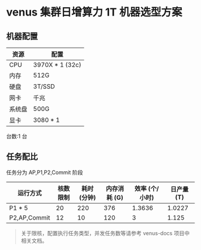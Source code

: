 # venus 集群日增算力 1T 机器选型方案

## 机器配置

| 资源   | 配置            |
| ------ | --------------- |
| CPU    | 3970X * 1 (32c) |
| 内存   | 512G            |
| 硬盘   | 3T/SSD          |
| 网卡   | 千兆            |
| 系统盘 | 500G            |
| 显卡   | 3080 * 1        |

台数:1 台


## 任务配比

任务分为 AP,P1,P2,Commit 阶段

| 运行方式     | 核数限制 | 耗时 (分钟) | 内存消耗 (G) | 效率 (个/小时) | 日产量 (T) |
| ------------ | -------- | ---------- | ----------- | ------------- | --------- |
| P1 * 5       | 20       | 220        | 376         | 1.3636        | 1.0227    |
| P2,AP,Commit | 12       | 10         | 120         | 3             | 1.125     |

> 关于限核，配置执行任务类型，并发任务数等请参考 venus-docs 项目中相关文档。